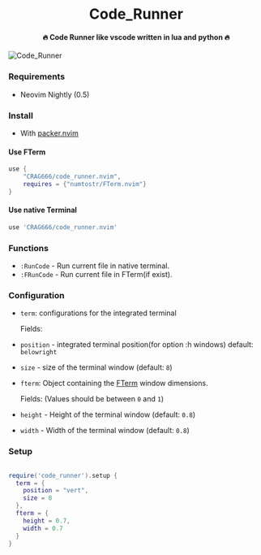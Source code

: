 <h1 align='center'>Code_Runner</h1>

<h4 align='center'>🔥 Code Runner like vscode written in lua and python 🔥</h4>

![Code_Runner](https://i.ibb.co/XX43DDs/2021-04-26-00-34.png "Code Runner with python")

### Requirements

-   Neovim Nightly (0.5)

### Install

-   With [packer.nvim](https://github.com/wbthomason/packer.nvim)


#### Use FTerm
```lua
use {
    "CRAG666/code_runner.nvim",
    requires = {"numtostr/FTerm.nvim"}
}
```

#### Use native Terminal
```lua
use 'CRAG666/code_runner.nvim'
```

### Functions

-   `:RunCode` - Run current file in native terminal.
-   `:FRunCode` - Run current file in FTerm(if exist).


### Configuration

-   `term`: configurations for the integrated terminal

    Fields:
  
  -   `position` - integrated terminal position(for option :h windows) default: `belowright`
  -   `size` - size of the terminal window (default: `8`)
  
-   `fterm`: Object containing the [FTerm](https://github.com/numToStr/FTerm.nvim) window dimensions.

    Fields: (Values should be between `0` and `1`)
  -   `height` - Height of the terminal window (default: `0.8`)
  -   `width` - Width of the terminal window (default: `0.8`)


### Setup

```lua

require('code_runner').setup {
  term = {
    position = "vert",
    size = 8
  },
  fterm = {
    height = 0.7,
    width = 0.7
  }
}

```
